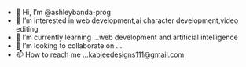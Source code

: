 - 👋 Hi, I’m @ashleybanda-prog
- 👀 I’m interested in web development,ai character development,video editing
- 🌱 I’m currently learning ...web development and artificial intelligence
- 💞️ I’m looking to collaborate on ...
- 📫 How to reach me ...kabjeedesigns111@gmail.com

<!---
ashleybanda-prog/ashleybanda-prog is a ✨ special ✨ repository because its `README.md` (this file) appears on your GitHub profile.
You can click the Preview link to take a look at your changes.
--->
